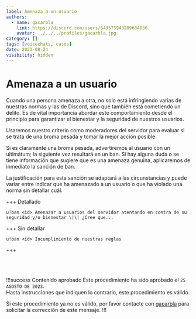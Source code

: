 ```yaml
---
label: Amenaza a un usuario
authors:
  - name: gacarbla
    link: https://discord.com/users/643575943289634836
    avatar: ../../../profiles/gacarbla.jpg
category: []
tags: [voicechats, casos]
date: 2023-08-24
visibility: hidden
---
```


# Amenaza a un usuario

Cuando una persona amenaza a otra, no solo está infringiendo varias de nuestras normas y las de Discord, sino que también está cometiendo un delito. Es de vital importancia abordar este comportamiento desde el principio para garantizar el bienestar y la seguridad de nuestros usuarios.

Usaremos nuestro criterio como moderadores del servidor para evaluar si se trata de una broma pesada y tomar la mejor acción posible.

Si es claramente una broma pesada, advertiremos al usuario con un ultimátum; la siguiente vez resultará en un ban. Si hay alguna duda o se tiene información que sugiere que es una amenaza genuina, aplicaremos de inmediato la sanción de ban.

La justificación para esta sanción se adaptará a las circunstancias y puede variar entre indicar que ha amenazado a un usuario o que ha violado una norma sin detallar cuál.

+++ Detallado
```
u!ban <id> Amenazar a usuarios del servidor atentando en contra de su seguridad y/o bienestar \|\| ¿Cree que...
```
+++ Sin detallar
```
u!ban <id> Incumplimiento de nuestras reglas
```
+++

<br><br><br>
!!!success Contenido aprobado
Este procedimiento ha sido aprobado el `25 AGOSTO DE 2023`.<br>
Hasta instrucciones que indiquen lo contrario, este procedimiento es válido.

Si este procedimiento ya no es válido, por favor contacte con [gacarbla](https://discord.com/users/643575943289634836) para solicitar la corrección de este mensaje.
!!!